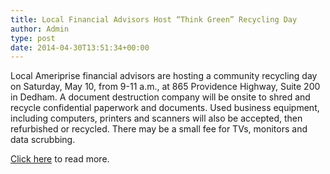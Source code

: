 ```yaml
---
title: Local Financial Advisors Host “Think Green” Recycling Day
author: Admin
type: post
date: 2014-04-30T13:51:34+00:00
---
```

Local Ameriprise financial advisors are hosting a community recycling day on Saturday, May 10, from 9-11 a.m., at 865 Providence Highway, Suite 200 in Dedham. A document destruction company will be onsite to shred and recycle confidential paperwork and documents. Used business equipment, including computers, printers and scanners will also be accepted, then refurbished or recycled. There may be a small fee for TVs, monitors and data scrubbing.

[Click here][1] to read more.

 [1]: /2014/04/ThinkGreenPressRelease5.2014.pdf
